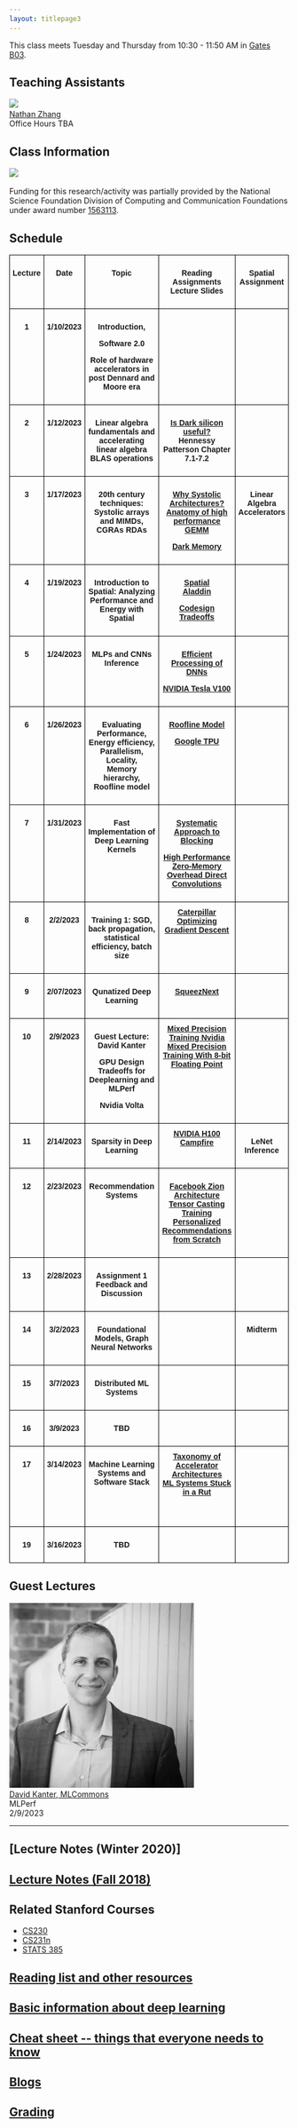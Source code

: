```yaml
---
layout: titlepage3
---
```


This class meets Tuesday and Thursday from 10:30 - 11:50 AM in [Gates B03](https://campus-map.stanford.edu/?id=07-450&lat=37.43011014&lng=-122.17341616&zoom=17&srch=Gates).

## Teaching Assistants

<div class="speaker-wrap">
<div class="speakerphoto">
<img src="assets/img/Nathan.png">
</div>
<div class="card">
<a class="talkdate" href="https://people.stanford.edu/stanfurd/">Nathan Zhang</a> <br>
<span class="speaker">Office Hours TBA</span> <br>
</div>
</div>

## Class Information
<img src="https://www.nsf.gov/images/logos/NSF_4-Color_bitmap_Logo_thumb.jpg">
<p>
Funding for this research/activity was partially provided by the  National Science Foundation Division of Computing and Communication Foundations under award number <a href="https://nsf.gov/awardsearch/showAward?AWD_ID=1563113&HistoricalAwards=false">1563113</a>.
</p>

## Schedule

<style type="text/css"> .tg { border-collapse:collapse; border-spacing:0; } .tg td { font-family:Arial, sans-serif; font-size:14px; padding:10px 5px; overflow:hidden; word-break:normal; border: 1px solid black; } .tg th { font-family:Arial, sans-serif; font-size:14px; font-weight:normal; padding:10px 5px; overflow:hidden; word-break:normal; } .tg td { font-weight:bold; text-align:center; vertical-align:top; } .tg td:last-child { vertical-align:top; } </style>

<table width="720" class="tg">
<tbody>
<tr>
<td width="36">
<p><strong>Lecture</strong></p>
</td>
<td width="96">
<p><strong>Date</strong></p>
</td>
<td width="294">
<p><strong>Topic</strong></p>
</td>
  
<td width="198">
<p><strong>Reading Assignments Lecture Slides</strong></p>
</td>
<td width="96">
<p><strong>Spatial Assignment</strong></p>
</td>
</tr>
<tr>
<td width="36">
<p>1</p>
</td>
<td width="96">
<p>1/10/2023</p>
</td>
<td width="294">
<p>Introduction,</p>
<p>Software 2.0</p>
<p>Role of hardware accelerators in post Dennard&nbsp;and Moore era</p>
</td>
  
<td width="198">
<p>&nbsp;</p>
</td>
<td width="96">
<p>&nbsp;</p>
</td>
</tr>
<tr>
<td width="36">
<p>2</p>
</td>
<td width="96">
<p>1/12/2023</p>
</td>
<td width="294">
<p>Linear algebra fundamentals and accelerating linear algebra<br> BLAS operations<br></p>
</td>
<td width="198">
<p><u><a href="https://ieeexplore.ieee.org/document/6241647/">Is Dark silicon useful?</a></u><br> Hennessy Patterson Chapter 7.1-7.2</p>
</td>
  
<td width="96">
<p>&nbsp;</p>
</td>
</tr>
<tr>
<td width="36">
<p>3</p>
</td>
<td width="96">
<p>1/17/2023</p>
</td>
<td width="294">
<p>20th century techniques: Systolic arrays and MIMDs, CGRAs RDAs</p>
</td>
<td width="198">
<p><u><a href="http://www.eecs.harvard.edu/~htk/publication/1982-kung-why-systolic-architecture.pdf">Why Systolic Architectures?</a></u><br> <u><a href="https://www.cs.utexas.edu/users/pingali/CS378/2008sp/papers/gotoPaper.pdf">Anatomy of high performance GEMM</a></u></p>
<p><u><a href="https://arxiv.org/abs/1602.04183">Dark Memory</a></u></p>
</td>
<td width="96">
<p>Linear Algebra<br> Accelerators</p>
</td>
</tr>
<tr>
<td width="36">
<p>4</p>
</td>
<td width="96">
<p>1/19/2023</p>
</td>
<td width="294">
<p>Introduction to Spatial: Analyzing Performance and Energy with Spatial</p>
</td>
<td width="198">
<p><u><a href="https://stanford-ppl.github.io/website/papers/pldi18_koeplinger.pdf">Spatial</a></u><br>
<u><a href="https://dl.acm.org/citation.cfm?id=2665689"> Aladdin </a></u>
</p>
<!-- 
<p><u><a href="https://www.cc.gatech.edu/~hadi/doc/paper/2015-tr-tabla.pdf">TABLA</a></u></p>
--> 
<p><u><a href="https://ieeexplore.ieee.org/document/6212466/">Codesign Tradeoffs</a></u></p>
</td>
<td width="96">
<p></p>
</td>
</tr>
<tr>
<td width="36">
<p>5</p>
</td>
<td width="96">
<p>1/24/2023</p>
</td>
<td width="294">
<p>MLPs and CNNs Inference</p>
</td>
<td width="198">

<p><u><a href="http://www.rle.mit.edu/eems/wp-content/uploads/2017/11/2017_pieee_dnn.pdf">Efficient Processing of DNNs</a></u><br></p>
<p><u><a href="http://images.nvidia.com/content/volta-architecture/pdf/volta-architecture-whitepaper.pdf">NVIDIA Tesla V100</a></u></p>

</td>
<td width="96">
<p></p>
</td>
</tr>
<tr>
<td width="36">
<p>6</p>
</td>
<td width="96">
<p>1/26/2023</p>
</td>
<td width="294">
<p>Evaluating Performance, Energy efficiency, Parallelism, Locality,<br> Memory hierarchy, Roofline model</p>
</td>
<td width="198">
<p><u><a href="https://people.eecs.berkeley.edu/~kubitron/cs252/handouts/papers/RooflineVyNoYellow.pdf">Roofline Model </a> </u></p>
<p><u><a href="https://arxiv.org/pdf/1704.04760.pdf">Google TPU</a></u></p>
</td>
<td width="96">
</td>
</tr>


<tr>
<td width="36">
<p>7</p>
</td>
<td width="96">
<p>1/31/2023</p>
</td>
<td width="294">
<p>Fast Implementation of Deep Learning Kernels</p>
<p>&nbsp;</p>
</td>
<td width="198">
  <p><u><a href="https://arxiv.org/abs/1606.04209">Systematic Approach to Blocking</a></u></p>
  <p> <u><a href="https://arxiv.org/pdf/1809.10170.pdf">High Performance Zero-Memory Overhead Direct Convolutions</a></u></p>

</td>
<td width="96">
<p>&nbsp;</p>
</td>
</tr>

<tr>
<td width="36">
<p>8</p>
</td>
<td width="96">
<p>2/2/2023</p>
</td>
<td width="294">
<p>Training 1: SGD, back propagation, statistical efficiency, batch size</p>
</td>
<td width="198">
  <u><a href="https://arxiv.org/pdf/1706.00517.pdf">Caterpillar</a></u><br>
  <u><a href="http://ruder.io/optimizing-gradient-descent/"> Optimizing Gradient Descent </a></u> <br>
</td>
<td width="96">
<p></p>
</td>
</tr>


<tr>
<td width="36">
<p>9</p>
</td>
<td width="96">
<p>2/07/2023</p>
</td>
<td width="294">
<p> Qunatized Deep Learning</p>
</td>
<td width="198">
<p><u><a href="http://openaccess.thecvf.com/content_cvpr_2018_workshops/papers/w33/Gholami_SqueezeNext_Hardware-Aware_Neural_CVPR_2018_paper.pdf">SqueezNext</a></u></p>
</td>
<td width="96">
<p>&nbsp;</p>
</td>
</tr>


<tr>
<td width="36">
<p>10</p>
</td>
<td width="96">
<p>2/9/2023</p>
</td>
<td width="294">
<p> Guest Lecture: David Kanter </p>
<p>GPU Design Tradeoffs for Deeplearning and MLPerf</p>
<p>Nvidia Volta</p>
</td>
<td width="198">
  <u><a href="https://arxiv.org/pdf/1710.03740.pdf">Mixed Precision Training Nvidia</a></u><br>
  <u><a href="https://arxiv.org/abs/1905.12334">Mixed Precision Training With 8-bit Floating Point</a></u>
</td>
<td width="96">
<p></p>
</td>
</tr>

<tr>
<td width="36">
<p>11</p>
</td>
<td width="96">
<p>2/14/2023</p>
</td>
<td width="294">
<p>Sparsity in Deep Learning</p>
</td>
<td width="198">
  <u><a href="https://developer.nvidia.com/blog/nvidia-hopper-architecture-in-depth/">NVIDIA H100</a></u> <br>
  <u><a href="https://arxiv.org/pdf/2001.03253.pdf">Campfire</a></u>
</td>
<td width="96">
<p>LeNet Inference</p>
</td>
</tr>


<!--
<tr>

<td width="36">

<p>13</p>

</td>

<td width="96">

<p>2/21/2023</p>

</td>

<p>Language Models</p>

<td width="198">

<a href="https://arxiv.org/abs/1609.08144">GNMT </a> <br>

<a href="https://arxiv.org/abs/1810.04805">BERT </a> 

</td>

<td width="96">

<p>&nbsp;</p>

</td>

</tr>
-->

<tr>
<td width="36">
<p>12</p>
</td>
<td width="96">
<p>2/23/2023</p>
</td>
<td width="294">
<p>Recommendation Systems</p>
</td>
<td width="198">

<a href="https://arxiv.org/abs/2003.09518"> Facebook Zion Architecture </a> <br/>
<a href="https://arxiv.org/pdf/2010.13100.pdf"> Tensor Casting </a> <br>
<a href="https://arxiv.org/pdf/2205.04702.pdf"> Training Personalized Recommendations from Scratch</a>
</td>
<td width="96">
<p>&nbsp;</p>
</td>
</tr>


<tr>
<td width="36">
<p>13</p>
</td>
<td width="96">
<p>2/28/2023</p>
</td>
<td width="294">
<p>Assignment 1 Feedback and Discussion</p>

</td>
<td width="198">

</td>
<td width="96">
<p>&nbsp;</p>
</td>
</tr>

<tr>
<td width="36">
<p>14</p>
</td>
<td width="96">
<p>3/2/2023</p>
</td>
<td width="294">
  <p>Foundational Models,  Graph Neural Networks</p>
</td>
<td width="198">
</td>
<td width="96">
<p> Midterm</p>
</td>
</tr>

<tr>
<td width="36">
<p>15</p>
</td>
<td width="96">
<p>3/7/2023</p>
</td>
<td width="294">
<p>Distributed ML Systems</p>
</td>
<td width="198">

</td>
<td width="96">
<p>&nbsp;</p>
</td>
</tr>


<tr>
<td width="36">
<p>16</p>
</td>
<td width="96">
<p>3/9/2023</p>
</td>
<td width="294">
<p>TBD</p>
</td>
<td width="198">
</td>
<td width="96">
<p>&nbsp;</p>
</td>
</tr>


<tr>
<td width="36">
<p>17</p>
</td>
<td width="96">
<p>3/14/2023</p>
</td>
<td width="294">
<p>Machine Learning Systems and Software Stack</p>
</td>
<td width="198">
<u><a href="https://pdfs.semanticscholar.org/dee4/9d30a19f392ca9d002720a554800fa16d19e.pdf"> Taxonomy of Accelerator Architectures</a></u> <br>
<u><a href="https://dl.acm.org/doi/pdf/10.1145/3317550.3321441?download=true"> ML Systems Stuck in a Rut</a></u> <br>
<p>&nbsp;</p>
</td>
<td width="96">
<p>&nbsp;</p>
</td>
</tr>


<tr>
<td width="36">
<p>19</p>
</td>
<td width="96">
<p>3/16/2023</p>
</td>
<td width="294">
<p>TBD</p>
</td>
<td width="198">
<p>&nbsp;</p>
</td>
<td width="96">
<p>&nbsp;</p>
</td>
</tr>
</tbody>
</table>

## [](#Lectures) Guest Lectures

<div class="speaker-wrap">
<div class="speakerphoto">
<img src="assets/img/DavidKanter.png" style="overflow: hidden">
</div>
<div class="card">
<a class="talkdate" href="https://mlcommons.org/en/leadership/">David Kanter, MLCommons</a> <br>
<span class="speaker"> MLPerf</span> <br>
<span class="speakerposition">2/9/2023</span>
</div>
</div>

<!--

<div class="speaker-wrap">
<div class="speakerphoto">
<img src="assets/img/kian_katanforoosh.jpg">
</div>
<div class="card">
<a class="talkdate" href="katanforoosh_lecture">Kian Katanforoosh, deeplearning.ai and Stanford University</a> <br>
<span class="speaker">From Machine Learning to Deep Learning: a computational transition</span> <br>
<span class="speakerposition">Thursday January 9, 2020</span>
</div>
</div>



<hr>

<div class="speaker-wrap">
<div class="speakerphoto">
<img src="assets/img/Luigi_Nardi.jpg">
</div>
<div class="card">
<a class="talkdate" href="esmaeilzadeh_lecture">Luigi Nardi, Lund University and Stanford University</a> <br>
<span class="speaker"> Design Space Optimization with Spatial</span> <br>
<span class="speakerposition">Thursday January 23, 2020</span>
</div>
</div>

-->

<!--

<hr>

<div class="speaker-wrap">
<div class="speakerphoto">
<img src="assets/img/Boris_Ginsburg-200x200.jpg">
</div>
<div class="card">
<a class="talkdate" href="ginsburg_lecture">Boris Ginsburg, NVIDIA</a> <br>
<span class="speaker">Generalization and Regularization of Training</span> <br>
<span class="speakerposition">Tuesday January 28, 2018</span>
</div>
</div>
-->

<!--
<hr>

<div class="speaker-wrap">
<div class="speakerphoto">
<img src="assets/img/Azalia.jpg">
</div>
<div class="card">
<a class="talkdate" href="Azalia_lecture">Azalia MirHosseini, Google Brain</a> <br>
<span class="speaker">Reinforcement Learning and Hardware Design</span> <br>
<span class="speakerposition">Thursday January 30, 2020</span>
</div>
</div>

<hr>
<div class="speaker-wrap">
<div class="speakerphoto">
<img src="assets/img/Fanny.jpg">
</div>
<div class="card">
<a class="talkdate" href="chung_lecture">Fanny Nina Paravecino, Microsoft Research</a> <br>
<span class="speaker">Real-Time AI at Cloud Scale with Project Brainwave</span> <br>
<span class="speakerposition">Tuesday February 4, 2020</span>
</div>
</div>

<hr>

<div class="speaker-wrap">
<div class="speakerphoto">
<img src="assets/img/Amir.jpg">
</div>
<div class="card">
<a class="talkdate" href="ginsburg_lecture">Amir Gholami, UC Berkeley</a> <br>
<span class="speaker">Precision and Quantized Training for Deep Learning</span> <br>
<span class="speakerposition">Thursday February 6, 2020</span>
</div>
</div>

-->

<!--

<hr>
<div class="speaker-wrap">
<div class="speakerphoto">
<img src="assets/img/TzeMeng.png">
</div>
<div class="card">
<a class="talkdate" href="ginsburg_lecture">Tze Meng Low, Carnegie Melon University</a> <br>
<span class="speaker">Fast Implementation of Deep Learning Kernels</span> <br>
<span class="speakerposition">Tuesday February 11, 2020</span>
</div>
</div>

-->

<hr>
<!--

<div class="speaker-wrap">
<div class="speakerphoto">
<img src="assets/img/paulius-200x200.jpg">
</div>
<div class="card">
<a class="talkdate" href="">Paulius Micikevicius, NVIDIA</a> <br>
<span class="speaker">GPU Design Tradeoffs for Deeplearning and MLPerf</span> <br>
<span class="speakerposition">Thursday February 13, 2020</span>
</div>
</div>
-->



<!--

<hr>
<div class="speaker-wrap">
<div class="speakerphoto">
<img src="assets/img/cliff_young.jpg">
</div>
<div class="card">
<a class="talkdate" href="young_lecture">Cliff Young, Google</a> <br>
<span class="speaker">Neural Networks Have Rebooting Computing: What Should We Reboot Next?</span> <br>
<span class="speakerposition">Tuesday February 18, 2020</span>
</div>
</div>


<hr>

<div class="speaker-wrap">
<div class="speakerphoto">
<img src="assets/img/Mohammad_Shoeybi.jpeg">
</div>
<div class="card">
<a class="talkdate" href="ginsburg_lecture">Mohammad Shoeybi, NVIDIA</a> <br>
<span class="speaker">Natural Language Processing</span> <br>
<span class="speakerposition">Thursday February 20, 2020</span>
</div>
</div>

<hr>

<div class="speaker-wrap">
<div class="speakerphoto">
<img src="assets/img/Mikhail_Smelyanskiy.JPG">
</div>
<div class="card">
<a class="talkdate" href="smelyanskiy_lecture">Mikhail Smelyanskiy, Facebook</a> <br>
<span class="speaker">AI at Facebook Datacenter Scale</span> <br>
<span class="speakerposition">Tuesday February 25, 2020</span>
</div>
</div>

<hr>
<div class="speaker-wrap">
<div class="speakerphoto">
<img src="assets/img/Boris_Ginsburg-200x200.jpg">
</div>
<div class="card">
<a class="talkdate" href="ginsburg_lecture">Boris Ginsburg, NVIDIA</a> <br>
<span class="speaker">Large Batch Training of Convolution Networks</span> <br>
<span class="speakerposition">Tuesday March 3, 2020</span>
</div>
</div>
-->

## [Lecture Notes (Winter 2020)]

## [Lecture Notes (Fall 2018)](https://drive.google.com/drive/folders/1c8m186dCagpB4_sqhaPA19-K8gBlezPk?usp=sharing)

## Related Stanford Courses

-   [CS230](http://cs230.stanford.edu/syllabus.html)
-   [CS231n](http://cs231n.github.io)
-   [STATS 385](https://stats385.github.io/)

## [Reading list and other resources](readings)

## [Basic information about deep learning](basicinfo)

## [Cheat sheet -- things that everyone needs to know](cheat_sheet)

## [Blogs](blogs)

## [Grading](grading)
